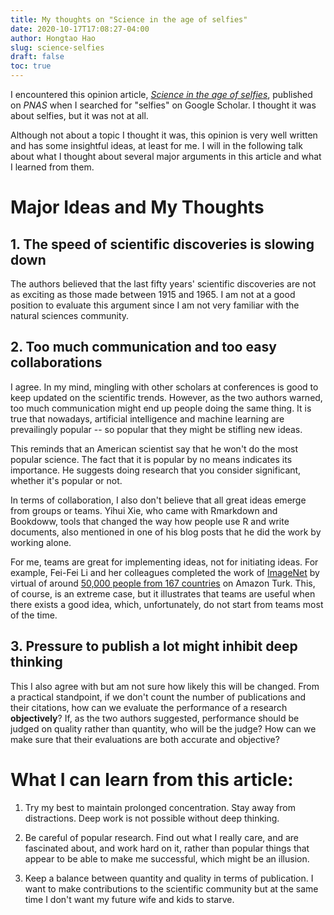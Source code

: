 ```yaml
---
title: My thoughts on "Science in the age of selfies"
date: 2020-10-17T17:08:27-04:00
author: Hongtao Hao
slug: science-selfies
draft: false
toc: true
---
```

I encountered this opinion article, [*Science in the age of selfies*](https://www.pnas.org/content/113/34/9384), published on *PNAS* when I searched for "selfies" on Google Scholar. I thought it was about selfies, but it was not at all. 

Although not about a topic I thought it was, this opinion is very well written and has some insightful ideas, at least for me. I will in the following talk about what I thought about several major arguments in this article and what I learned from them. 

# Major Ideas and My Thoughts

## 1. The speed of scientific discoveries is slowing down

The authors believed that the last fifty years' scientific discoveries are not as exciting as those made between 1915 and 1965. I am not at a good position to evaluate this argument since I am not very familiar with the natural sciences community. 

## 2. Too much communication and too easy collaborations

I agree. In my mind, mingling with other scholars at conferences is good to keep updated on the scientific trends. However, as the two authors warned, too much communication might end up people doing the same thing. It is true that nowadays, artificial intelligence and machine learning are prevailingly popular -- so popular that they might be stifling new ideas. 

This reminds that an American scientist say that he won't do the most popular science. The fact that it is popular by no means indicates its importance. He suggests doing research that you consider significant, whether it's popular or not. 

In terms of collaboration, I also don't believe that all great ideas emerge from groups or teams. Yihui Xie, who came with Rmarkdown and Bookdoww, tools that changed the way how people use R and write documents, also mentioned in one of his blog posts that he did the work by working alone. 

For me, teams are great for implementing ideas, not for initiating ideas. For example, Fei-Fei Li and her colleagues completed the work of [ImageNet](http://image-net.org/papers/imagenet_cvpr09.pdf) by virtual of around [50,000 people from 167 countries](https://hyper.ai/8049) on Amazon Turk. This, of course, is an extreme case, but it illustrates that teams are useful when there exists a good idea, which, unfortunately, do not start from teams most of the time. 

## 3. Pressure to publish a lot might inhibit deep thinking

This I also agree with but am not sure how likely this will be changed. From a practical standpoint, if we don't count the number of publications and their citations, how can we evaluate the performance of a research **objectively**? If, as the two authors suggested, performance should be judged on quality rather than quantity, who will be the judge? How can we make sure that their evaluations are both accurate and objective? 

# What I can learn from this article: 

1. Try my best to maintain prolonged concentration. Stay away from distractions. Deep work is not possible without deep thinking. 

2. Be careful of popular research. Find out what I really care, and are fascinated about, and work hard on it, rather than popular things that appear to be able to make me successful, which might be an illusion. 

3. Keep a balance between quantity and quality in terms of publication. I want to make contributions to the scientific community but at the same time I don't want my future wife and kids to starve.  